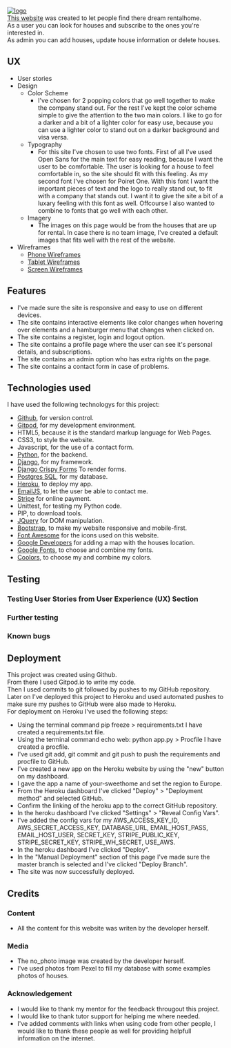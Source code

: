 <a href="https://imgbb.com/"><img src="https://i.ibb.co/jLDnW1t/logo.jpg" alt="logo" border="0"></a><br>
[This website](https://your-sweethome.herokuapp.com/) was created to let people find there dream rentalhome.<br>
As a user you can look for houses and subscribe to the ones you're interested in.<br>
As admin you can add houses, update house information or delete houses.<br>
## UX
* User stories
* Design
    * Color Scheme
        * I've chosen for 2 popping colors that go well together to make the company stand out.
        For the rest I've kept the color scheme simple to give the attention to the two main colors.
        I like to go for a darker and a bit of a lighter color for easy use, because you can use a lighter color to stand out on a darker background and visa versa.
    * Typography
        * For this site I've chosen to use two fonts.
        First of all I've used Open Sans for the main text for easy reading, because I want the user to be comfortable.
        The user is looking for a house to feel comfortable in, so the site should fit with this feeling.
        As my second font I've chosen  for Poiret One.
        With this font I want the important pieces of text and the logo to really stand out, to fit with a company that stands out.
        I want it to give the site a bit of a luxary feeling with this font as well.
        Offcourse I also wanted to combine to fonts that go well with each other.
    * Imagery
        * The images on this page would be from the houses that are up for rental.
        In case there is no team image, I've created a default images that fits well with the rest of the website.
* Wireframes
    * [Phone Wireframes](https://i.ibb.co/pKfHT6J/Telefoon.jpg)
    * [Tablet Wireframes](https://i.ibb.co/gDZy66H/Tablet.jpg)
    * [Screen Wireframes](https://i.ibb.co/TP6tTTt/laptop.jpg)
## Features
* I've made sure the site is responsive and easy to use on different devices.
* The site contains interactive elements like color changes when hovering over elements and a hamburger menu that changes when clicked on.
* The site contains a register, login and logout option.
* The site contains a profile page where the user can see it's personal details, and subscriptions.
* The site contains an admin option who has extra rights on the page.
* The site contains a contact form in case of problems.
## Technologies used
I have used the following technologys for this project:
* [Github](https://github.com), for version control.
* [Gitpod](https://gitpod.io), for my development environment.
* HTML5, because it is the standard markup language for Web Pages.
* CSS3, to style the website.
* Javascript, for the use of a contact form.
* [Python](https://www.python.org), for the backend.
* [Django](https://www.djangoproject.com/), for my framework.
* [Django Crispy Forms](https://django-crispy-forms.readthedocs.io/en/latest/) To render forms.
* [Postgres SQL](https://www.postgresql.org/), for my database.
* [Heroku](https://heroku.com), to deploy my app.
* [EmailJS](https://www.emailjs.com/), to let the user be able to contact me.
* [Stripe](https://dashboard.stripe.com/register) for online payment.
* Unittest, for testing my Python code.
* PIP, to download tools.
* [JQuery](https://jquery.com) for DOM manipulation.
* [Bootstrap](https://getbootstrap.com/), to make my website responsive and mobile-first.
* [Font Awesome](https://fontawesome.com/) for the icons used on this website.
* [Google Developers](https://developers.google.com/) for adding a map with the houses location.
* [Google Fonts](https://fonts.google.com/), to choose and combine my fonts.
* [Coolors](https://coolors.co/), to choose my and combine my colors.
## Testing
### Testing User Stories from User Experience (UX) Section
### Further testing
### Known bugs
## Deployment
This project was created using Github.<br>
From there I used Gitpod.io to write my code.<br>
Then I used commits to git followed by pushes to my GitHub repository.<br>
Later on I've deployed this project to Heroku and used automated pushes to make sure my pushes to GitHub were also made to Heroku.<br>
For deployment on Heroku I've used the following steps:
* Using the terminal command pip freeze > requirements.txt I have created a requirements.txt file.
* Using the terminal command echo web: python app.py > Procfile I have created a procfile.
* I've used git add, git commit and git push to push the requirements and procfile to GitHub.
* I've created a new app on the Heroku website by using the "new" button on my dashboard.
* I gave the app a name of your-sweethome and set the region to Europe.
* From the Heroku dashboard I've clicked "Deploy" > "Deployment method" and selected GitHub.
* Confirm the linking of the heroku app to the correct GitHub repository.
* In the heroku dashboard I've clicked "Settings" > "Reveal Config Vars".
* I've added the config vars for my AWS_ACCESS_KEY_ID, AWS_SECRET_ACCESS_KEY, DATABASE_URL, EMAIL_HOST_PASS, EMAIL_HOST_USER, SECRET_KEY, STRIPE_PUBLIC_KEY, STRIPE_SECRET_KEY, STRIPE_WH_SECRET, USE_AWS.
* In the heroku dashboard I've clicked "Deploy".
* In the "Manual Deployment" section of this page I've made sure the master branch is selected and I've clicked "Deploy Branch".
* The site was now successfully deployed.
## Credits
### Content
* All the content for this website was writen by the devoloper herself.
### Media
* The no_photo image was created by the developer herself.
* I've used photos from Pexel to fill my database with some examples photos of houses.
### Acknowledgement
* I would like to thank my mentor for the feedback througout this project.
* I would like to thank tutor support for helping me where needed.
* I've added comments with links when using code from other people, I would like to thank these people as well for providing helpfull information on the internet.